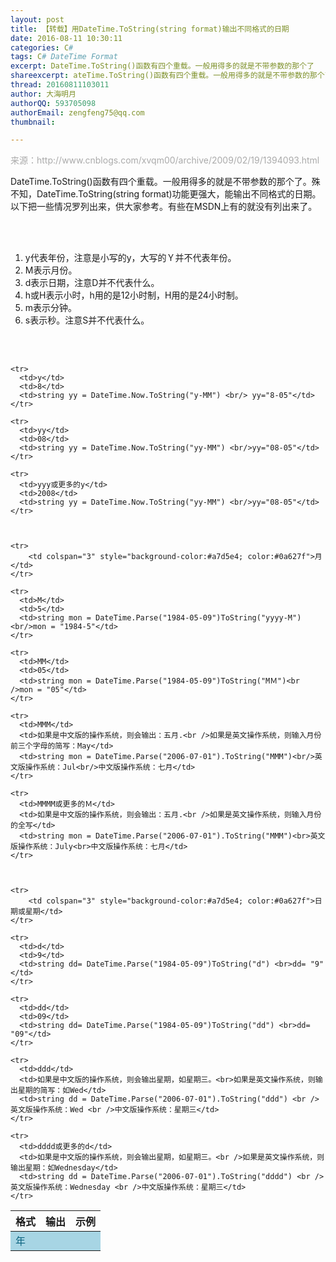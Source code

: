 ```yaml
---
layout: post
title: 【转载】用DateTime.ToString(string format)输出不同格式的日期
date: 2016-08-11 10:30:11
categories: C#
tags: C# DateTime Format
excerpt: DateTime.ToString()函数有四个重载。一般用得多的就是不带参数的那个了
shareexcerpt: ateTime.ToString()函数有四个重载。一般用得多的就是不带参数的那个了
thread: 20160811103011
author: 大海明月
authorQQ: 593705098
authorEmail: zengfeng75@qq.com
thumbnail: 

---
```




<p style="color:#AAA;">来源：http://www.cnblogs.com/xvqm00/archive/2009/02/19/1394093.html</p>

<p>DateTime.ToString()函数有四个重载。一般用得多的就是不带参数的那个了。殊不知，DateTime.ToString(string format)功能更强大，能输出不同格式的日期。以下把一些情况罗列出来，供大家参考。有些在MSDN上有的就没有列出来了。</p>

<br><br>
<ol>
  <li>y代表年份，注意是小写的y，大写的Ｙ并不代表年份。</li>
  <li>M表示月份。</li>
  <li>d表示日期，注意D并不代表什么。</li>
  <li>h或H表示小时，h用的是12小时制，H用的是24小时制。</li>
  <li>m表示分钟。</li>
  <li>s表示秒。注意S并不代表什么。</li>
</ol>
<br><br>

<table style="font-size: 1rem;">
  <thead>
    <tr>
      <th>格式</th>
      <th>输出</th>
      <th>示例</th>
    </tr>
  </thead>


  <tbody>
  	<tr>
  		<td colspan="3" style="background-color:#a7d5e4; color:#0a627f">年</td>
  	</tr>

    <tr>
      <td>y</td>
      <td>8</td>
      <td>string yy = DateTime.Now.ToString("y-MM") <br/> yy="8-05"</td>
    </tr>

    <tr>
      <td>yy</td>
      <td>08</td>
      <td>string yy = DateTime.Now.ToString("yy-MM") <br/>yy="08-05"</td>
    </tr>

    <tr>
      <td>yyy或更多的y</td>
      <td>2008</td>
      <td>string yy = DateTime.Now.ToString("yy-MM") <br/>yy="08-05"</td>
    </tr>



  	<tr>
  		<td colspan="3" style="background-color:#a7d5e4; color:#0a627f">月</td>
  	</tr>

    <tr>
      <td>M</td>
      <td>5</td>
      <td>string mon = DateTime.Parse("1984-05-09")ToString("yyyy-M") <br/>mon = "1984-5"</td>
    </tr>

    <tr>
      <td>MM</td>
      <td>05</td>
      <td>string mon = DateTime.Parse("1984-05-09")ToString("MＭ")<br />mon = "05"</td>
    </tr>

    <tr>
      <td>MMM</td>
      <td>如果是中文版的操作系统，则会输出：五月.<br />如果是英文操作系统，则输入月份前三个字母的简写：May</td>
      <td>string mon = DateTime.Parse("2006-07-01").ToString("MMM")<br/>英文版操作系统：Jul<br/>中文版操作系统：七月</td>
    </tr>

    <tr>
      <td>MMMM或更多的Ｍ</td>
      <td>如果是中文版的操作系统，则会输出：五月.<br />如果是英文操作系统，则输入月份的全写</td>
      <td>string mon = DateTime.Parse("2006-07-01").ToString("MMM")<br>英文版操作系统：July<br>中文版操作系统：七月</td>
    </tr>



    <tr>
  		<td colspan="3" style="background-color:#a7d5e4; color:#0a627f">日期或星期</td>
  	</tr>

    <tr>
      <td>d</td>
      <td>9</td>
      <td>string dd= DateTime.Parse("1984-05-09")ToString("d") <br>dd= "9"</td>
    </tr>

    <tr>
      <td>dd</td>
      <td>09</td>
      <td>string dd= DateTime.Parse("1984-05-09")ToString("dd") <br>dd= "09"</td>
    </tr>

    <tr>
      <td>ddd</td>
      <td>如果是中文版的操作系统，则会输出星期，如星期三。<br>如果是英文操作系统，则输出星期的简写：如Wed</td>
      <td>string dd = DateTime.Parse("2006-07-01").ToString("ddd") <br />英文版操作系统：Wed <br />中文版操作系统：星期三</td>
    </tr>

    <tr>
      <td>dddd或更多的d</td>
      <td>如果是中文版的操作系统，则会输出星期，如星期三。<br />如果是英文操作系统，则输出星期：如Wednesday</td>
      <td>string dd = DateTime.Parse("2006-07-01").ToString("dddd") <br />英文版操作系统：Wednesday <br />中文版操作系统：星期三</td>
    </tr>


   

  </tbody>
</table>